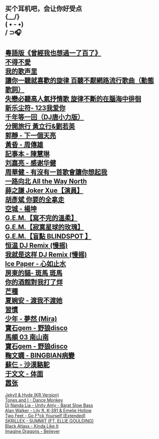 买个耳机吧，会让你好受点  
 {\__/}  
( • - •)  
/ ⊃🎧
--
[粵語版《曾經我也想過一了百了》](https://www.youtube.com/watch?v=PJb-C3ENHJA)  
[不得不愛](https://www.youtube.com/watch?v=UCSzc8BhIeo)  
[我的歌声里](https://www.youtube.com/watch?v=w0dMz8RBG7g)  
[讓你一聽就喜歡的旋律 百聽不厭網路流行歌曲（動態歌詞）](https://www.youtube.com/watch?v=2wYGQkcACNU)  
[失戀必聽高人氣抒情歌 旋律不斷的在腦海中徘徊](https://www.youtube.com/watch?v=AVwYjaxZpRU)  
[新乐尘符- 123我爱你](https://www.youtube.com/watch?v=rom8_r6EUAY)  
[千年等一回（DJ唐小力版）](https://www.youtube.com/watch?v=0qPZCd8DVK0)  
[分開旅行 黃立行&劉若英](https://www.youtube.com/watch?v=_ajwo4fQkbk)  
[郭靜 - 下一個天亮](https://www.youtube.com/watch?v=7dp-Zi7cZVc)  
[黃昏 - 周傳雄](https://www.youtube.com/watch?v=z1iZfxhQ-eg)  
[記事本 - 陳慧琳](https://www.youtube.com/watch?v=j4EGLG0lpjI)  
[刘嘉亮 - 感谢华健](https://www.youtube.com/watch?v=vzJakgIldJw)  
[周華健 - 有沒有一首歌會讓你想起我](https://www.youtube.com/watch?v=p9lNpWa4OXU)  
[一路向北 All the Way North](https://www.youtube.com/watch?v=L229QDxDakU)  
[薛之謙 Joker Xue【演員】](https://www.youtube.com/watch?v=XKuL5xaKZHM)  
[胡彥斌 你要的全拿走](https://www.youtube.com/watch?v=CkCpPuCkurg)  
[空城 - 楊坤](https://www.youtube.com/watch?v=mgmJ_0_DL38)  
[G.E.M.【寫不完的溫柔】](https://www.youtube.com/watch?v=BXHqGeS7jUQ)  
[G.E.M.【寂寞星球的玫瑰】](https://www.youtube.com/watch?v=eifJaaYCBBM)  
[G.E.M.【盲點 BLINDSPOT 】](https://www.youtube.com/watch?v=rzzul2fmufI)  
[恒温 DJ Remix (慢摇)](https://www.youtube.com/watch?v=eh8YlzZJzOk)  
[我就是这样 DJ Remix (慢摇)](https://www.youtube.com/watch?v=HsVFghXrNAk)  
[Ice Paper - 心如止水](https://www.youtube.com/watch?v=T0motoUoUnw)  
[房東的貓- 斑馬 斑馬](https://www.youtube.com/watch?v=vcncUq1Jc2M)  
[你的酒館對我打了烊](https://www.youtube.com/watch?v=ynaARgs_yvQ)  
[芒種](https://www.youtube.com/watch?v=ZHFgk8Eo0FE)  
[夏婉安 - 渡我不渡她](https://www.youtube.com/watch?v=oLifCpV8BUI)  
[習慣](https://www.youtube.com/watch?v=P2DRc-94INo)  
[少年 - 夢然 (Mira) ](https://www.youtube.com/watch?v=LGzDEu7Sh5g)  
[寶石gem - 野狼disco](https://www.youtube.com/watch?v=ipggaw0mGjk)  
[馬頔 03 南山南](https://www.youtube.com/watch?v=1cj1BApoYF0)  
[寶石gem - 野狼disco](https://www.youtube.com/watch?v=ipggaw0mGjk)  
[鞠文嫻 - BINGBIAN病變](https://www.youtube.com/watch?v=ZFw6rTEw1hA)  
[蘇仨 - 沙漠駱駝](https://www.youtube.com/watch?v=8m7hxhyr4jc)  
[于文文 - 体面](https://www.youtube.com/watch?v=rJgNVKrfmto)  
[嚣张](https://www.youtube.com/watch?v=oAUmNEUJlJ0)  
--
[Jekyll & Hyde (KR Version)](https://www.youtube.com/watch?v=tdkKAqD9eG0)  
[Tones and I - Dance Monkey](https://www.youtube.com/watch?v=gADgM89skZQ)  
[Dj Nanda Lia - Unity Anty - Barat Slow Bass](https://www.youtube.com/watch?v=bR4yFszUOCc)  
[Alan Walker - Lily ft. K-391 & Emelie Hollow](https://www.youtube.com/watch?v=hdonNbzHHXE)  
[Two Feet - Go F*ck Yourself [Extended]](https://www.youtube.com/watch?v=rTY9_x9ci7s)  
[SKRILLEX - SUMMIT (FT. ELLIE GOULDING)](https://www.youtube.com/watch?v=OR6AV9yJPoM)  
[Black Atlass - Kinda Like It](https://www.youtube.com/watch?v=kLjgvCE4Hoo)  
[Imagine Dragons - Believer](https://www.youtube.com/watch?v=igxbB1-Q7Rs)  



